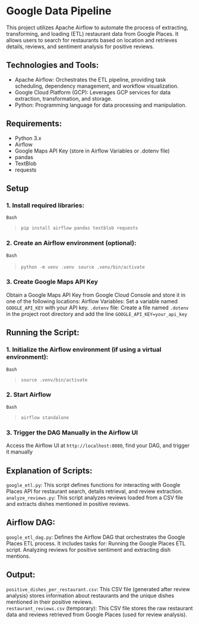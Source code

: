 # Google Data Pipeline
This project utilizes Apache Airflow to automate the process of extracting, transforming, and loading (ETL) restaurant data from Google Places. It allows users to search for restaurants based on location and retrieves details, reviews, and sentiment analysis for positive reviews.

## Technologies and Tools:

* Apache Airflow: Orchestrates the ETL pipeline, providing task scheduling, dependency management, and workflow visualization.
* Google Cloud Platform (GCP): Leverages GCP services for data extraction, transformation, and storage.
* Python: Programming language for data processing and manipulation.

## Requirements:

* Python 3.x
* Airflow
* Google Maps API Key (store in Airflow Variables or .dotenv file)
* pandas
* TextBlob
* requests

## Setup

### 1. Install required libraries:
```Bash```
> ```pip install airflow pandas textblob requests```

### 2. Create an Airflow environment (optional):
```Bash```
> ```python -m venv .venv```
>``` source .venv/bin/activate```

### 3. Create Google Maps API Key
Obtain a Google Maps API Key from Google Cloud Console and store it in one of the following locations:
Airflow Variables: Set a variable named ```GOOGLE_API_KEY``` with your API key.
```.dotenv``` file: Create a file named ```.dotenv``` in the project root directory and add the line ```GOOGLE_API_KEY=your_api_key```

## Running the Script:

### 1. Initialize the Airflow environment (if using a virtual environment):
```Bash```
>```source .venv/bin/activate```

### 2. Start Airflow
```Bash```
>```airflow standalone```

### 3. Trigger the DAG Manually in the Airflow UI
Access the Airflow UI at ```http://localhost:8080```, find your DAG, and trigger it manually

## Explanation of Scripts:

```google_etl.py```: This script defines functions for interacting with Google Places API for restaurant search, details retrieval, and review extraction.
```analyze_reviews.py```: This script analyzes reviews loaded from a CSV file and extracts dishes mentioned in positive reviews.


## Airflow DAG:

```google_etl_dag.py```: Defines the Airflow DAG that orchestrates the Google Places ETL process. It includes tasks for:
Running the Google Places ETL script.
Analyzing reviews for positive sentiment and extracting dish mentions.

## Output:

```positive_dishes_per_restaurant.csv```: This CSV file (generated after review analysis) stores information about restaurants and the unique dishes mentioned in their positive reviews.<br>
```restaurant_reviews.csv``` (temporary): This CSV file stores the raw restaurant data and reviews retrieved from Google Places (used for review analysis).
